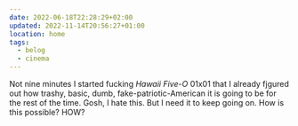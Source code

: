 ```yaml
---
date: 2022-06-18T22:28:29+02:00
updated: 2022-11-14T20:56:27+01:00
location: home
tags:
  - belog
  - cinema
---
```

Not nine minutes I started fucking <cite>Hawaii Five-O</cite> 01x01 that I already fjgured out how trashy, basic, dumb, fake-patriotic-American it is going to be for the rest of the time. Gosh, I hate this. But I need it to keep going on. How is this possible? HOW?
